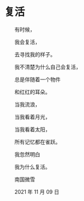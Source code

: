 # 复活

　　有时候，

　　我会复活，

　　去寻找我的样子。



　　我不清楚为什么自己会复活，

　　总是伴随着一个物件

　　和红红的耳朵。



　　当我流浪，

　　当我看着月光，

　　当我看着太阳，

　　所有记忆都在雀跃。



　　我忽然明白

　　我为什么复活。



　　南国微雪

　　2021 年 11 月 09 日

